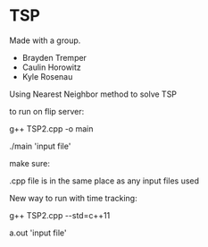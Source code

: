 # TSP

Made with a group.
- Brayden Tremper
- Caulin Horowitz
- Kyle Rosenau


Using Nearest Neighbor method to solve TSP

to run on flip server: 

g++ TSP2.cpp -o main

./main 'input file'

make sure:

.cpp file is in the same place as any input files used


New way to run with time tracking:

g++ TSP2.cpp --std=c++11

a.out 'input file'

